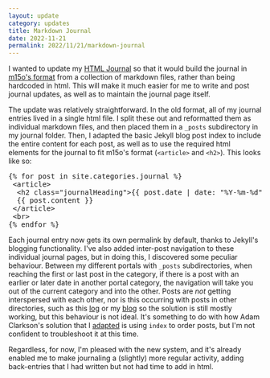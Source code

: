 ```yaml
---
layout: update
category: updates
title: Markdown Journal
date: 2022-11-21
permalink: 2022/11/21/markdown-journal
---
```


I wanted to update my [HTML Journal](/portal/journal) so that it would build the journal in [m15o's format](https://journal.miso.town/) from a collection of markdown files, rather than being hardcoded in html. This will make it much easier for me to write and post journal updates, as well as to maintain the journal page itself.

The update was relatively straightforward. In the old format, all of my journal entries lived in a single html file. I split these out and reformatted them as individual markdown files, and then placed them in a <code>_posts</code> subdirectory in my journal folder. Then, I adapted the basic Jekyll blog post index to include the entire content for each post, as well as to use the required html elements for the journal to fit m15o's format (<code>&lt;article&gt;</code> and <code>&lt;h2&gt;</code>). This looks like so:

<pre>
{% for post in site.categories.journal %}
 &lt;article&gt;
  &lt;h2 class="journalHeading"&gt;{{ post.date | date: "%Y-%m-%d" }} &lt;a href="{{ post.url }}"&gt;{{ post.title }}&lt;/a&gt;
  {{ post.content }}
 &lt;/article&gt;
 &lt;br&gt;
{% endfor %}
</pre>

Each journal entry now gets its own permalink by default, thanks to Jekyll's blogging functionality. I've also added inter-post navigation to these individual journal pages, but in doing this, I discovered some peculiar behaviour. Between my different portals with <code>_posts</code> subdirectories, when reaching the first or last post in the category, if there is a post with an earlier or later date in another portal category, the navigation will take you out of the current category and into the other. Posts are *not* getting interspersed with each other, nor is this occurring with posts in other directories, such as this [log](/about/log) or my [blog](/blog) so the solution is still mostly working, but this behaviour is not ideal. It's something to do with how Adam Clarkson's solution that I [adapted](/2022/11/11/post-navigation) is using <code>index</code> to order posts, but I'm not confident to troubleshoot it at this time.

Regardless, for now, I'm pleased with the new system, and it's already enabled me to make journaling a (slightly) more regular activity, adding back-entries that I had written but not had time to add in html.

